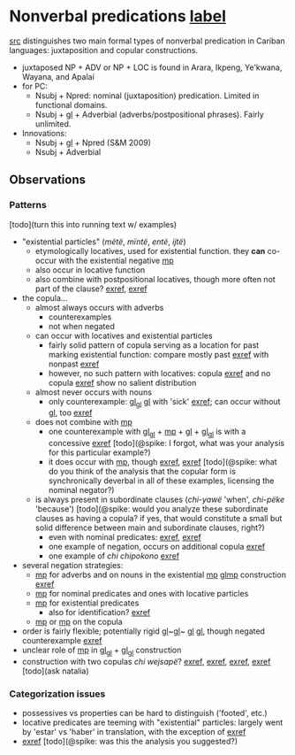 # Nonverbal predications [label](nonverbal)
[src](gildea2018reconstructing[366]) distinguishes two main formal types of nonverbal predication in Cariban languages: juxtaposition and copular constructions.

* juxtaposed NP + ADV or NP + LOC is found in Arara, Ikpeng, Ye'kwana, Wayana, and Apalaí
* for PC:
    * Nsubj + Npred: nominal (juxtaposition) predication. Limited in functional domains.
    * Nsubj + [gl](cop) + Adverbial (adverbs/postpositional phrases). Fairly unlimited.
* Innovations:
    * Nsubj + [gl](cop) + Npred (S&M 2009)
    * Nsubj + Adverbial

## Observations

### Patterns
[todo](turn this into running text w/ examples)

* "existential particles" (*mëtë*, *mïntë*, *entë*, *ijtë*)
    * etymologically locatives, used for existential function. they **can** co-occur with the existential negative [mp](pirare-neg-exist?nt)
    * also occur in locative function
    * also combine with postpositional locatives, though more often not part of the clause? [exref](convfemgrme-157), [exref](convfemgrme-99)
* the copula...
    * almost always occurs with adverbs
        * counterexamples
        * not when negated
    * can occur with locatives and existential particles
        * fairly solid pattern of copula serving as a location for past marking existential function: compare mostly past [exref](ex-main-aff-part-cop-nsubj) with nonpast [exref](ex-main-aff-part-nsubj)
        * however, no such pattern with locatives: copula [exref](loc-main-aff-part-cop-nsubj) and no copula [exref](loc-main-aff-part-nsubj) show no salient distribution
    * almost never occurs with nouns
        * only counterexample: [gl](np)<sub>[gl](pred)</sub> [gl](cop) with 'sick' [exref](temp-main-q-npred-cop); can occur without [gl](cop), too [exref](temp-main-aff-npred-cop)
    * does not combine with [mp](pirare-neg-exist)
        * one counterexample with [gl](part)<sub>[gl](pred)</sub> + [mp](pirare-neg-exist?nt) + [gl](cop) + [gl](np)<sub>[gl](subj)</sub> is with a concessive [exref](ex-main-neg-part-pirare-cop-nsubj) [todo](@spike: I forgot, what was your analysis for this particular example?)
        * it does occur with [mp](pinire-neg), though [exref](loc-main-neg-nsubj-cop-pinire-part), [exref](temp-main-neg-advpred-cop-pinire-nsubj) [todo](@spike: what do you think of the analysis that the copular form is synchronically deverbal in all of these examples, licensing the nominal negator?)
    * is always present in subordinate clauses (*chi-yawë* 'when', *chi-pëke* 'because') [todo](@spike: would you analyze these subordinate clauses as having a copula? if  yes, that would constitute a small but solid difference between main and subordinate clauses, right?)
        * even with nominal predicates: [exref](cat-sub-aff-npred-nsubj-cop), [exref](temp-sub-aff-npred-nsubj-cop)
        * one example of negation, occurs on additional copula [exref](loc-sub-neg-locpred-cop-neg-nsubj)
        * one example of *chi chipokono* [exref](convamgu-101)
* several negation strategies:
    * [mp](jra-neg) for adverbs and on nouns in the existential [mp](pirare-neg-exist?nt) [gl](np~subj~)[mp](jra-neg?nt) construction [exref](ex-main-neg-pirare-nsubj-jra)
    * [mp](pinire-neg) for nominal predicates and ones with locative particles
    * [mp](pirare-neg-exist) for existential predicates
        * also for identification? [exref](id-main-neg-npred-pirare)
    * [mp](janeg?nt) or [mp](jnarineg?nt) on the copula 
* order is fairly flexible; potentially rigid [gl](adv)~[gl](pred)~ [gl](np~subj~) [gl](cop), though negated counterexample [exref](histyarirdi-249)
* unclear role of [mp](maniki-rel-anim) in [gl](np)<sub>[gl](pred)</sub> + [gl](np)<sub>[gl](subj)</sub> construction
* construction with two copulas *chi wejsapë*? [exref](convhistfamsjm-92), [exref](convhistfamsjm-59), [exref](histgrme-17), [exref](histgrme-107) [todo](ask natalia)

### Categorization issues
* possessives vs properties can be hard to distinguish ('footed', etc.)
* locative predicates are teeming with "existential" particles: largely went by 'estar' vs 'haber' in translation, with the exception of [exref](convcosnoind-48)
* [exref](poss-main-neg-locpred-nsubj) [todo](@spike: was this the analysis you suggested?)
